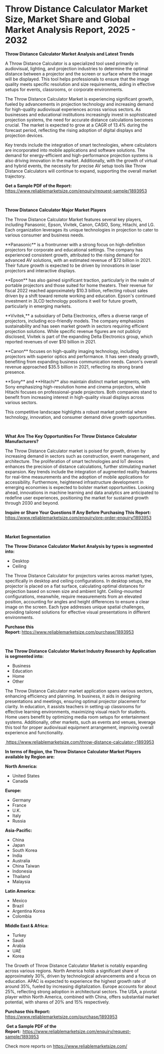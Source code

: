 <p><h1>Throw Distance Calculator Market Size, Market Share and Global Market Analysis Report, 2025 - 2032</h1></p><p><strong>Throw Distance Calculator Market Analysis and Latest Trends</strong></p>
<p><p>A Throw Distance Calculator is a specialized tool used primarily in audiovisual, lighting, and projection industries to determine the optimal distance between a projector and the screen or surface where the image will be displayed. This tool helps professionals to ensure that the image quality meets specific resolution and size requirements, aiding in effective setups for events, classrooms, or corporate environments.</p><p>The Throw Distance Calculator Market is experiencing significant growth, fueled by advancements in projection technology and increasing demand for high-quality audiovisual experiences across various sectors. As businesses and educational institutions increasingly invest in sophisticated projection systems, the need for accurate distance calculations becomes crucial. The market is expected to grow at a CAGR of 13.4% during the forecast period, reflecting the rising adoption of digital displays and projection devices.</p><p>Key trends include the integration of smart technologies, where calculators are incorporated into mobile applications and software solutions. The demand for energy-efficient and high-performance projection systems is also driving innovation in the market. Additionally, with the growth of virtual and hybrid events, the necessity for precise AV setup tools like Throw Distance Calculators will continue to expand, supporting the overall market trajectory.</p></p>
<p><strong>Get a Sample PDF of the Report:&nbsp;</strong> <a href="https://www.reliablemarketsize.com/enquiry/request-sample/1893953?utm_campaign=2115&utm_medium=2&utm_source=Github&utm_content=ia&utm_term=11022025&utm_id=throw-distance-calculator">https://www.reliablemarketsize.com/enquiry/request-sample/1893953</a></p>
<p>&nbsp;</p>
<p><strong>Throw Distance Calculator Major Market Players</strong></p>
<p><p>The Throw Distance Calculator Market features several key players, including Panasonic, Epson, Vivitek, Canon, CASIO, Sony, Hitachi, and LG. Each organization leverages its unique technologies in projection to cater to various consumer and business needs.</p><p>**Panasonic** is a frontrunner with a strong focus on high-definition projectors for corporate and educational settings. The company has experienced consistent growth, attributed to the rising demand for advanced AV solutions, with an estimated revenue of $72 billion in 2021. Their future growth is expected to be driven by innovations in laser projectors and interactive displays.</p><p>**Epson** has also gained significant traction, particularly in the realm of portable projectors and those suited for home theaters. Their revenue for fiscal 2022 reached approximately $10.3 billion, reflecting robust sales driven by a shift toward remote working and education. Epson's continued investment in 3LCD technology positions it well for future growth, particularly in emerging markets.</p><p>**Vivitek,** a subsidiary of Delta Electronics, offers a diverse range of projectors, including eco-friendly models. The company emphasizes sustainability and has seen market growth in sectors requiring efficient projection solutions. While specific revenue figures are not publicly disclosed, Vivitek is part of the expanding Delta Electronics group, which reported revenues of over $10 billion in 2021.</p><p>**Canon** focuses on high-quality imaging technology, including projectors with superior optics and performance. It has seen steady growth, benefiting from expanding business communication needs. Canon's overall revenue approached $35.5 billion in 2021, reflecting its strong brand presence.</p><p>**Sony** and **Hitachi** also maintain distinct market segments, with Sony emphasizing high-resolution home and cinema projectors, while Hitachi focuses on professional-grade projectors. Both companies stand to benefit from increasing interest in high-quality visual displays across various sectors. </p><p>This competitive landscape highlights a robust market potential where technology, innovation, and consumer demand drive growth opportunities.</p></p>
<p>&nbsp;</p>
<p><strong>What Are The Key Opportunities For Throw Distance Calculator Manufacturers?</strong></p>
<p><p>The Throw Distance Calculator market is poised for growth, driven by increasing demand in sectors such as construction, event management, and architecture. The proliferation of smart technologies and IoT devices enhances the precision of distance calculations, further stimulating market expansion. Key trends include the integration of augmented reality features for real-time measurements and the adoption of mobile applications for accessibility. Furthermore, heightened infrastructure development in emerging economies is expected to bolster market opportunities. Looking ahead, innovations in machine learning and data analytics are anticipated to redefine user experiences, positioning the market for sustained growth through 2030 and beyond.</p></p>
<p><strong>Inquire or Share Your Questions If Any Before Purchasing This Report:</strong> <a href="https://www.reliablemarketsize.com/enquiry/pre-order-enquiry/1893953?utm_campaign=2115&utm_medium=2&utm_source=Github&utm_content=ia&utm_term=11022025&utm_id=throw-distance-calculator">https://www.reliablemarketsize.com/enquiry/pre-order-enquiry/1893953</a></p>
<p>&nbsp;</p>
<p><strong>Market Segmentation</strong></p>
<p><strong>The Throw Distance Calculator Market Analysis by types is segmented into:</strong></p>
<p><ul><li>Desktop</li><li>Ceiling</li></ul></p>
<p><p>The Throw Distance Calculator for projectors varies across market types, specifically in desktop and ceiling configurations. In desktop setups, the projector is placed on a flat surface, calculating optimal distances for projection based on screen size and ambient light. Ceiling-mounted configurations, meanwhile, require measurements from an elevated position, accounting for angles and height differences to ensure a clear image on the screen. Each type addresses unique spatial challenges, providing tailored solutions for effective visual presentations in different environments.</p></p>
<p><strong>Purchase this Report:&nbsp;</strong><a href="https://www.reliablemarketsize.com/purchase/1893953?utm_campaign=2115&utm_medium=2&utm_source=Github&utm_content=ia&utm_term=11022025&utm_id=throw-distance-calculator">https://www.reliablemarketsize.com/purchase/1893953</a></p>
<p>&nbsp;</p>
<p><strong>The Throw Distance Calculator Market Industry Research by Application is segmented into:</strong></p>
<p><ul><li>Business</li><li>Education</li><li>Home</li><li>Other</li></ul></p>
<p><p>The Throw Distance Calculator market application spans various sectors, enhancing efficiency and planning. In business, it aids in designing presentations and meetings, ensuring optimal projector placement for clarity. In education, it assists teachers in setting up classrooms for effective learning environments, maximizing visual reach for students. Home users benefit by optimizing media room setups for entertainment systems. Additionally, other markets, such as events and venues, leverage this tool for proper audiovisual equipment arrangement, improving overall experience and functionality.</p></p>
<p><a href="https://www.reliablemarketsize.com/throw-distance-calculator-r1893953?utm_campaign=2115&utm_medium=2&utm_source=Github&utm_content=ia&utm_term=11022025&utm_id=throw-distance-calculator">&nbsp;https://www.reliablemarketsize.com/throw-distance-calculator-r1893953</a></p>
<p><strong>In terms of Region, the Throw Distance Calculator Market Players available by Region are:</strong></p>
<p>
    <p> <strong> North America: </strong>
        <ul>
            <li>United States</li>
            <li>Canada</li>
        </ul>
        </p> 
    <p> <strong> Europe: </strong>
        <ul>
            <li>Germany</li>
            <li>France</li>
            <li>U.K.</li>
            <li>Italy</li>
            <li>Russia</li>
        </ul>
        </p> 
    <p> <strong> Asia-Pacific: </strong>
        <ul>
            <li>China</li>
            <li>Japan</li>
            <li>South Korea</li>
            <li>India</li>
            <li>Australia</li>
            <li>China Taiwan</li>
            <li>Indonesia</li>
            <li>Thailand</li>
            <li>Malaysia</li>
        </ul>
        </p> 
    <p> <strong> Latin America: </strong>
        <ul>
            <li>Mexico</li>
            <li>Brazil</li>
            <li>Argentina Korea</li>
            <li>Colombia</li>
        </ul>
        </p> 
    <p> <strong> Middle East & Africa: </strong>
        <ul>
            <li>Turkey</li>
            <li>Saudi</li>
            <li>Arabia</li>
            <li>UAE</li>
            <li>Korea</li>
        </ul>
    </p>
    </p>
<p><p>The Growth of Throw Distance Calculator Market is notably expanding across various regions. North America holds a significant share of approximately 30%, driven by technological advancements and a focus on education. APAC is expected to experience the highest growth rate of around 35%, fueled by increasing digitalization. Europe accounts for about 25%, reflecting strong adoption in architectural sectors. The USA, a pivotal player within North America, combined with China, offers substantial market potential, with shares of 20% and 15% respectively.</p></p>
<p><strong>Purchase this Report: </strong><a href="https://www.reliablemarketsize.com/purchase/1893953?utm_campaign=2115&utm_medium=2&utm_source=Github&utm_content=ia&utm_term=11022025&utm_id=throw-distance-calculator">https://www.reliablemarketsize.com/purchase/1893953</a></p>
<p>&nbsp;<strong>Get a Sample PDF of the Report:&nbsp;&nbsp;</strong><a href="https://www.reliablemarketsize.com/enquiry/request-sample/1893953?utm_campaign=2115&utm_medium=2&utm_source=Github&utm_content=ia&utm_term=11022025&utm_id=throw-distance-calculator">https://www.reliablemarketsize.com/enquiry/request-sample/1893953</a></p>
<p><strong></strong></p>
<p>Check more reports on <a href="https://www.reliablemarketsize.com/?utm_campaign=2115&utm_medium=2&utm_source=Github&utm_content=ia&utm_term=11022025&utm_id=throw-distance-calculator">https://www.reliablemarketsize.com/</a></p>